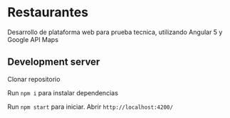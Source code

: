 # Restaurantes

Desarrollo de plataforma web para prueba tecnica, utilizando Angular 5 y Google API Maps 

## Development server

Clonar repositorio

Run `npm i` para instalar dependencias 

Run `npm start` para iniciar. Abrir  `http://localhost:4200/`




